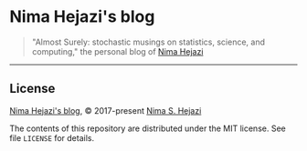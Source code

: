 # Nima Hejazi's blog

> "Almost Surely: stochastic musings on statistics, science, and computing," the
> personal blog of [Nima Hejazi](http://nimahejazi.org)

---

## License

[Nima Hejazi's blog](http://nimahejazi.org/blog), &copy; 2017-present [Nima S.
Hejazi](http://nimahejazi.org)

The contents of this repository are distributed under the MIT license. See file
`LICENSE` for details.
